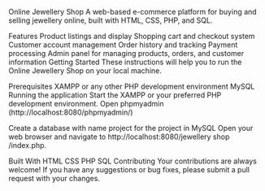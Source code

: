 Online Jewellery Shop
A web-based e-commerce platform for buying and selling jewellery online, built with HTML, CSS, PHP, and SQL.

Features
Product listings and display
Shopping cart and checkout system
Customer account management
Order history and tracking
Payment processing
Admin panel for managing products, orders, and customer information
Getting Started
These instructions will help you to run the Online Jewellery Shop on your local machine.

Prerequisites
XAMPP or any other PHP development environment
MySQL
Running the application
Start the XAMPP or your preferred PHP development environment. Open phpmyadmin (http://localhost:8080/phpmyadmin/)

Create a database with name project for the project in MySQL Open your web browser and navigate to http://localhost:8080/jewellery shop /index.php.

Built With
HTML
CSS
PHP
SQL
Contributing
Your contributions are always welcome! If you have any suggestions or bug fixes, please submit a pull request with your changes.

